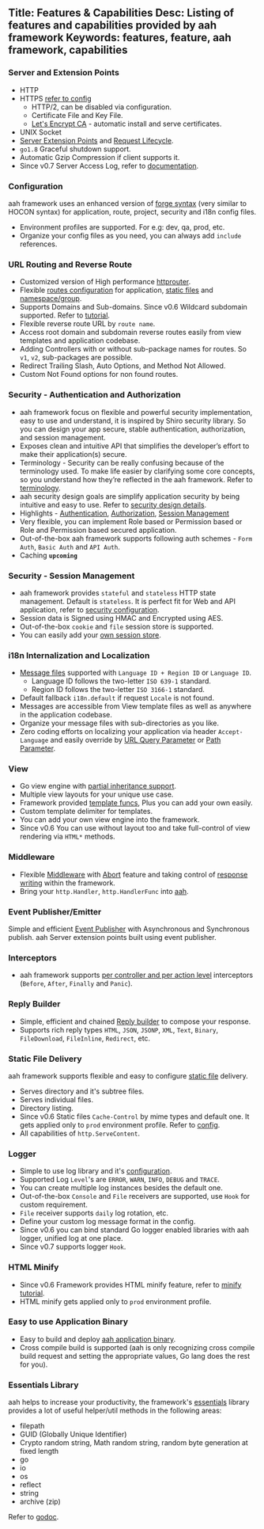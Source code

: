 Title: Features & Capabilities
Desc: Listing of features and capabilities provided by aah framework
Keywords: features, feature, aah framework, capabilities
---
### Server and Extension Points
  * HTTP
  * HTTPS [refer to config]({{aah_docs_domain_url}}/app-config.html#section-ssl)
      * HTTP/2, can be disabled via configuration.
      * Certificate File and Key File.
      * [Let's Encrypt CA]({{aah_docs_domain_url}}/app-config.html#section-lets-encrypt) - automatic install and serve certificates.
  * UNIX Socket
  * [Server Extension Points]({{aah_docs_domain_url}}/server-extension.html) and [Request Lifecycle]({{aah_docs_domain_url}}/request-life-cycle.html).
  * `go1.8` Graceful shutdown support.
  * Automatic Gzip Compression if client supports it.
  * <span class="badge lb-sm">Since v0.7</span> Server Access Log, refer to [documentation]({{aah_docs_domain_url}}/server-access-log.html).

### Configuration
aah framework uses an enhanced version of [forge syntax]({{aah_docs_domain_url}}/configuration.html) (very similar to HOCON syntax) for application, route, project, security and i18n config files.

  * Environment profiles are supported. For e.g: dev, qa, prod, etc.
  * Organize your config files as you need, you can always add `include` references.  

### URL Routing and Reverse Route
  * Customized version of High performance [httprouter](https://github.com/julienschmidt/httprouter).
  * Flexible [routes configuration]({{aah_docs_domain_url}}/routes-config.html) for application, [static files]({{aah_docs_domain_url}}/static-files.html) and [namespace/group]({{aah_docs_domain_url}}/routes-config.html#namespace-group-routes).
  * Supports Domains and Sub-domains. <span class="badge lb-sm">Since v0.6</span> Wildcard subdomain supported. Refer to [tutorial]({{aah_docs_domain_url}}/tutorial/domain-subdomain-and-wildcard-subdomain.html).
  * Flexible reverse route URL by `route name`.
  * Access root domain and subdomain reverse routes easily from view templates and application codebase.
  * Adding Controllers with or without sub-package names for routes. So `v1`, `v2`, sub-packages are possible.
  * Redirect Trailing Slash, Auto Options, and Method Not Allowed.
  * Custom Not Found options for non found routes.

### Security - Authentication and Authorization
  * aah framework focus on flexible and powerful security implementation, easy to use and understand, it is inspired by Shiro security library. So you can design your app secure, stable authentication, authorization, and session management.
  * Exposes clean and intuitive API that simplifies the developer’s effort to make their application(s) secure.
  * Terminology - Security can be really confusing because of the terminology used. To make life easier by clarifying some core concepts, so you understand how they’re reflected in the aah framework. Refer to [terminology]({{aah_docs_domain_url}}/security-terminology.html).
  * aah security design goals are simplify application security by being intuitive and easy to use. Refer to [security design details]({{aah_docs_domain_url}}/security-design.html).
  * Highlights - [Authentication](#), [Authorization](#), [Session Management](#security-session-management)
  * Very flexible, you can implement Role based or Permission based or Role and Permission based secured application.
  * Out-of-the-box aah framework supports following auth schemes - `Form Auth`, `Basic Auth` and `API Auth`.
  * Caching **`upcoming`**

### Security - Session Management
  * aah framework provides `stateful` and `stateless` HTTP state management. Default is `stateless`. It is perfect fit for Web and API application, refer to [security configuration]({{aah_docs_domain_url}}/security-config.html).
  * Session data is Signed using HMAC and Encrypted using AES.
  * Out-of-the-box `cookie` and `file` session store is supported.
  * You can easily add your [own session store]({{aah_docs_domain_url}}/session.html).  

### i18n Internalization and Localization
  * [Message files]({{aah_docs_domain_url}}/i18n.html) supported with `Language ID + Region ID` or `Language ID`.
      * Language ID follows the two-letter `ISO 639-1` standard.
      * Region ID follows the two-letter `ISO 3166-1` standard.
  * Default fallback `i18n.default` if request `Locale` is not found.
  * Messages are accessible from View template files as well as anywhere in the application codebase.
  * Organize your message files with sub-directories as you like.
  * Zero coding efforts on localizing your application via header `Accept-Language` and easily override by [URL Query Parameter]({{aah_docs_domain_url}}/tutorial/i18n-url-query-param.html) or [Path Parameter]({{aah_docs_domain_url}}/tutorial/i18n-path-param.html).

### View
  * Go view engine with [partial inheritance support]({{aah_docs_domain_url}}/views.html).
  * Multiple view layouts for your unique use case.
  * Framework provided [template funcs]({{aah_docs_domain_url}}/template-funcs.html), Plus you can add your own easily.
  * Custom template delimiter for templates.
  * You can add your own view engine into the framework.
  * <span class="badge lb-sm">Since v0.6</span> You can use without layout too and take full-control of view rendering via `HTML*` methods.

### Middleware
  * Flexible [Middleware]({{aah_docs_domain_url}}/middleware.html) with [Abort]({{aah_docs_domain_url}}/middleware.html#abort-the-middleware-flow) feature and taking control of [response writing]({{aah_docs_domain_url}}/reply.html#done) within the framework.
  * Bring your `http.Handler`, `http.HandlerFunc` into [aah]({{aah_docs_domain_url}}/middleware.html#bring-go-lang-native-middleware-into-aah).

### Event Publisher/Emitter
Simple and efficient [Event Publisher]({{aah_docs_domain_url}}/event-publisher.html) with Asynchronous and Synchronous publish. aah Server extension points built using event publisher.

### Interceptors
  * aah framework supports [per controller and per action level]({{aah_docs_domain_url}}/interceptors.html) interceptors (`Before`, `After`, `Finally` and `Panic`).

### Reply Builder
  * Simple, efficient and chained [Reply builder]({{aah_docs_domain_url}}/reply.html) to compose your response.
  * Supports rich reply types `HTML`, `JSON`, `JSONP`, `XML`, `Text`, `Binary`, `FileDownload`, `FileInline`, `Redirect`, etc.

### Static File Delivery
aah framework supports flexible and easy to configure [static file]({{aah_docs_domain_url}}/static-files.html) delivery.

  * Serves directory and it's subtree files.
  * Serves individual files.
  * Directory listing.
  * <span class="badge lb-sm">Since v0.6</span> Static files `Cache-Control` by mime types and default one. It gets applied only to `prod` environment profile. Refer to [config]({{aah_docs_domain_url}}/static-files.html#cache-control).
  * All capabilities of `http.ServeContent`.

### Logger
  * Simple to use log library and it's [configuration]({{aah_docs_domain_url}}/log-config.html).
  * Supported Log `Level`'s are `ERROR`, `WARN`, `INFO`, `DEBUG` and `TRACE`.
  * You can create multiple log instances besides the default one.
  * Out-of-the-box `Console` and `File` receivers are supported, use `Hook` for custom requirement.
  * `File` receiver supports `daily` log rotation, etc.
  * Define your custom log message format in the config.
  * <span class="badge lb-sm">Since v0.6</span> you can bind standard Go logger enabled libraries with aah logger, unified log at one place.
  * <span class="badge lb-sm">Since v0.7</span> supports logger `Hook`.

### HTML Minify

* <span class="badge lb-sm">Since v0.6</span> Framework provides HTML minify feature, refer to [minify tutorial]({{aah_docs_domain_url}}/tutorial/html-minify.html).
* HTML minify gets applied only to `prod` environment profile.

### Easy to use Application Binary
  * Easy to build and deploy [aah application binary]({{aah_docs_domain_url}}/aah-application-binary.html).
  * Cross compile build is supported (aah is only recognizing cross compile build request and setting the appropriate values, Go lang does the rest for you).

### Essentials Library
aah helps to increase your productivity, the framework's [essentials](https://godoc.org/aahframework.org/essentials.v0) library provides a lot of useful helper/util methods in the following areas:

  * filepath
  * GUID (Globally Unique Identifier)
  * Crypto random string, Math random string, random byte generation at fixed length
  * go
  * io
  * os
  * reflect
  * string
  * archive (zip)

Refer to [godoc](https://godoc.org/aahframework.org/essentials.v0).
